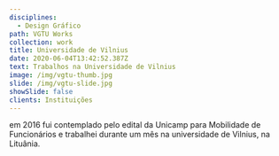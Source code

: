 ```yaml
---
disciplines:
  - Design Gráfico
path: VGTU Works
collection: work
title: Universidade de Vilnius
date: 2020-06-04T13:42:52.387Z
text: Trabalhos na Universidade de Vilnius
image: /img/vgtu-thumb.jpg
slide: /img/vgtu-slide.jpg
showSlide: false
clients: Instituições
---
```

em 2016 fui contemplado pelo edital da Unicamp para Mobilidade de Funcionários e trabalhei durante um mês na universidade de Vilnius, na Lituânia.